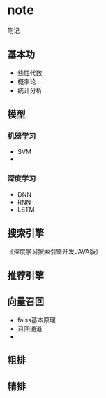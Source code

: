 # note
笔记

## 基本功
- 线性代数
- 概率论
- 统计分析

## 模型
### 机器学习
- SVM
- 


### 深度学习
- DNN
- RNN
- LSTM

## 搜索引擎
《深度学习搜索引擎开发JAVA版》

## 推荐引擎

## 向量召回
- faiss基本原理
- 召回通道
- 

## 粗排

## 精排

